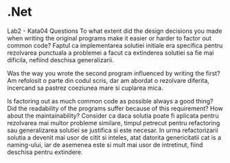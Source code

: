 # .Net

Lab2 - Kata04 Questions
To what extent did the design decisions you made when writing the original programs make it easier or harder to factor out common code?
Faptul ca implementarea solutiei initiale era specifica pentru rezolvarea punctuala a problemei a facut ca extinderea solutiei sa fie mai dificila, nefiind deschisa generalizarii.

Was the way you wrote the second program influenced by writing the first?
Am refolosit o parte din codul scris, dar am abordat o rezolvare diferita, incercand sa pastrez coeziunea mare si cuplarea mica.

Is factoring out as much common code as possible always a good thing? Did the readability of the programs suffer because of this requirement? How about the maintainability?
Consider ca daca solutia poate fi aplicata pentru rezolvarea mai multor probleme similare, timpul petrecut pentru refactoring sau generalizarea solutiei se justifica si este necesar.
In urma refactorizarii solutia a devenit mai usor de citit si inteles, atat datorita genericitatii cat is a naming-ului, iar de asemenea este si mult mai usor de intretinut, fiind deschisa pentru extindere.
